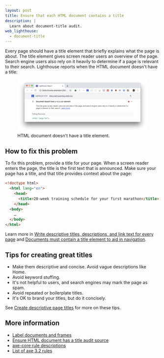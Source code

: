```yaml
---
layout: post
title: Ensure that each HTML document contains a title
description: |
  Learn about document-title audit.
web_lighthouse:
  - document-title
---
```


Every page should have a title element that briefly explains what the page is about.
The title element gives screen reader users an overview of the page.
Search engine users also rely on it heavily to determine
if a page is relevant to their search.
Lighthouse reports when the HTML document doesn't have a title:

<figure class="w-figure">
  <img class="w-screenshot w-screenshot--filled" src="document-title.png" alt="Lighthouse audit showing HTML document doesn't have a title elemement">
  <figcaption class="w-figcaption">
    HTML document doesn't have a title element.
  </figcaption>
</figure>


## How to fix this problem

To fix this problem,
provide a title for your page.
When a screen reader enters the page,
the title is the first text that is announced.
Make sure your page has a title,
and that title provides context about the page:

```html
<!doctype html>
  <html lang="en">
    <head>
      <title>20-week training schedule for your first marathon</title>
    </head>
  <body>
    …
  </body>
</html>
```

Learn more in
[Write descriptive titles, descriptions, and link text for every page](/write-descriptive-text)
and [Documents must contain a title element to aid in navigation](https://dequeuniversity.com/rules/axe/3.3/document-title).


## Tips for creating great titles

- Make them descriptive and concise. Avoid vague descriptions like Home.
- Avoid keyword stuffing.
- It's not helpful to users, and search engines may mark the page as spam.
- Avoid repeated or boilerplate titles.
- It's OK to brand your titles, but do it concisely.

See [Create descriptive page titles](https://support.google.com/webmasters/answer/35624)
for more on these tips.

<!--
## How this audit impacts overall Lighthouse score

Todo. I have no idea how accessibility scoring is working!
-->
## More information

- [Label documents and frames](/labels-and-text-alternatives#label-documents-and-frames)
- [Ensure HTML document has a title audit source](https://github.com/GoogleChrome/lighthouse/blob/master/lighthouse-core/audits/accessibility/document-title.js)
- [axe-core rule descriptions](https://github.com/dequelabs/axe-core/blob/develop/doc/rule-descriptions.md)
- [List of axe 3.2 rules](https://dequeuniversity.com/rules/axe/3.3)
